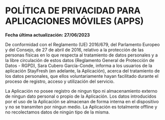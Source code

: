 # POLÍTICA DE PRIVACIDAD PARA APLICACIONES MÓVILES (APPS)

**Fecha última actualización: 27/06/2023**

De conformidad con el Reglamento (UE) 2016/679, del Parlamento Europeo y del Consejo, de 27 de abril de 2016, relativo a
la protección de las personas físicas en lo que respecta al tratamiento de datos personales y a la libre circulación de estos
datos (Reglamento General de Protección de Datos - RGPD), Sara Cubero García-Conde, informa a los usuarios de la
aplicación StayFresh (en adelante, la Aplicación), acerca del tratamiento de los datos personales, que ellos
voluntariamente hayan facilitado durante el proceso de registro, acceso y utilización del servicio.

La Aplicación no posee registro de ningun tipo ni almacenamiento externo de ningun dato personal o propio de la Aplicación. Los datos introducidos por el uso de la Aplicación se almacenan de forma interna en el dispositivo y no se transmiten por ningun medio. La Aplicación es totalmente offline y no recolectamos datos de ningún tipo de la misma.
